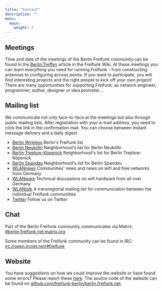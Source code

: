 ```yaml
---
title: "Contact"
description: ""
menu:
  main:
    weight: 1
---
```


## Meetings

Time and date of the meetings of the Berlin Freifunk community can be found in the [Berlin:Treffen](https://wiki.freifunk.net/Berlin:Treffen) article in the Freifunk Wiki. At these meetings you can learn everything you need for running Freifunk - from constructing antennas to configuring access points. If you want to participate, you will find interesting projects and the right people to kick off your own project! There are many opportunities for supporting Freifunk: as network engineer, programmer, author, designer or idea promoter...

## Mailing list

We communicate not only face-to-face at the meetings but also through public mailing lists. After registration with your e-mail address, you need to click the link in the confirmation mail. You can choose between instant message delivery and a daily digest.

* [Berlin Wireless](https://lists.berlin.freifunk.net/cgi-bin/mailman/listinfo/berlin) Berlin's Freifunk list
* [Berlin Neukölln](https://lists.spline.inf.fu-berlin.de/mailman/listinfo/ff-nk) Neighborhood's list for Berlin Neukölln
* [Berlin Treptow-Köpenick](https://www.geroedel.de/mailman/listinfo/freifunk-tk) Neighborhood's list for Berlin Treptow-Köpenick
* [Berlin Spandau](https://www.geroedel.de/mailman/listinfo/ff-spandau) Neighborhood's list for Berlin Spandau
* [WLANnews](https://lists.freifunk.net/mailman/listinfo/wlannews-freifunk.net) Communities' news and news on wifi and free networks from Germany
* [WLANware](https://lists.freifunk.net/mailman/listinfo/wlanware-freifunk.net) Technical discussions on wifi hardware from all over Germany
* [WLANtalk](https://lists.freifunk.net/mailman/listinfo/wlantalk-freifunk.net) A transregional mailing list for communication between the individual Freifunk communities
* [Twitter](https://twitter.com/freifunk_berlin) Follow us on Twitter

## Chat

Part of the Berlin Freifunk community communicates via Matrix: [#berlin.freifunk.net:matrix.org](https://matrix.to/#/#berlin.freifunk.net:matrix.org)

Some members of the Freifunk community can be found in IRC: [irc://open.ircnet.net/#freifunk](irc://open.ircnet.net/#freifunk)

## Website

You have suggestions on how we could improve the website or have found some errors? Please report these [here](https://github.com/freifunk-berlin/berlin.freifunk.net/issues/new). The source code of the website can be found on [github.com/freifunk-berlin/berlin.freifunk.net](https://github.com/freifunk-berlin/berlin.freifunk.net).
